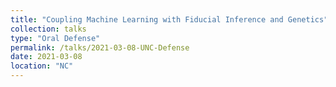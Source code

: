 ```yaml
---
title: "Coupling Machine Learning with Fiducial Inference and Genetics"
collection: talks
type: "Oral Defense"
permalink: /talks/2021-03-08-UNC-Defense
date: 2021-03-08
location: "NC"
---
```





